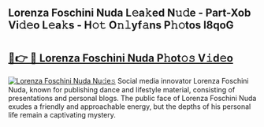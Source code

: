 ## Lorenza Foschini Nuda L𝚎a𝚔ed N𝚞𝚍e - Part-Xob Vi𝚍𝚎o L𝚎a𝚔s - H𝚘𝚝 O𝚗𝚕yf𝚊ns P𝚑𝚘tos l8qoG

# <h2><a href="http://kf54oyq.oniu.top/?m=Lorenza+Foschini+Nuda">🔗👉 🔴 Lorenza Foschini Nuda P𝚑ot𝚘𝚜 V𝚒d𝚎o</a></h2>

[![Lorenza Foschini Nuda Nu𝚍e𝚜](https://i.imgur.com/0qMVB7G.gif)](http://kf54oyq.oniu.top/?m=Lorenza+Foschini+Nuda)
Social media innovator Lorenza Foschini Nuda, known for publishing dance and lifestyle material, consisting of presentations and personal blogs. The public face of Lorenza Foschini Nuda exudes a friendly and approachable energy, but the depths of his personal life remain a captivating mystery.  

